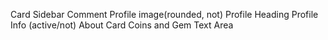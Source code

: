 Card
Sidebar
Comment 
Profile image(rounded, not)
Profile Heading
Profile Info (active/not)
About Card
Coins and Gem
Text Area